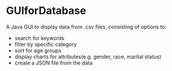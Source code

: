 # GUIforDatabase

A Java GUI to display data from .csv files, consisting of options to:
- search for keywords
- filter by specific category
- sort for age groups
- display charts for attributes(e.g. gender, race, marital status)
- create a JSON file from the data
